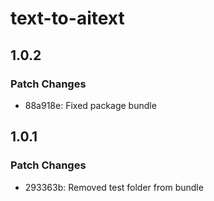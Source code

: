 # text-to-aitext

## 1.0.2

### Patch Changes

- 88a918e: Fixed package bundle

## 1.0.1

### Patch Changes

- 293363b: Removed test folder from bundle

